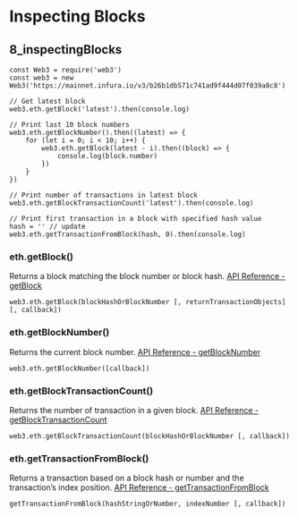 # Inspecting Blocks  
## 8_inspectingBlocks
```
const Web3 = require('web3')
const web3 = new Web3('https://mainnet.infura.io/v3/b26b1db571c741ad9f444d07f039a8c8')

// Get latest block
web3.eth.getBlock('latest').then(console.log)

// Print last 10 block numbers
web3.eth.getBlockNumber().then((latest) => {
	for (let i = 0; i < 10; i++) {
		web3.eth.getBlock(latest - i).then((block) => {
			console.log(block.number)
		})
	}
})

// Print number of transactions in latest block
web3.eth.getBlockTransactionCount('latest').then(console.log)

// Print first transaction in a block with specified hash value
hash = '' // update
web3.eth.getTransactionFromBlock(hash, 0).then(console.log)
```

### eth.getBlock()
Returns a block matching the block number or block hash.
[API Reference - getBlock](https://web3js.readthedocs.io/en/v1.3.0/web3-eth.html#getblock)
```
web3.eth.getBlock(blockHashOrBlockNumber [, returnTransactionObjects] [, callback])
```

### eth.getBlockNumber()
Returns the current block number.
[API Reference - getBlockNumber](https://web3js.readthedocs.io/en/v1.3.0/web3-eth.html#getblocknumber)
```
web3.eth.getBlockNumber([callback])
```

### eth.getBlockTransactionCount()
Returns the number of transaction in a given block.
[API Reference - getBlockTransactionCount](https://web3js.readthedocs.io/en/v1.3.0/web3-eth.html#getblocktransactioncount)
```
web3.eth.getBlockTransactionCount(blockHashOrBlockNumber [, callback])
```

### eth.getTransactionFromBlock()
Returns a transaction based on a block hash or number and the transaction’s index position.
[API Reference - getTransactionFromBlock](https://web3js.readthedocs.io/en/v1.3.0/web3-eth.html#gettransactionfromblock)
```
getTransactionFromBlock(hashStringOrNumber, indexNumber [, callback])
```